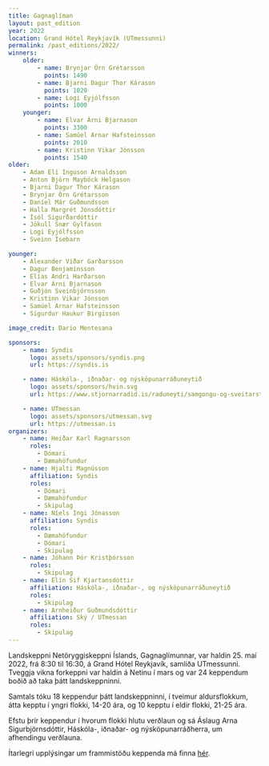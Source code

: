 ```yaml
---
title: Gagnaglíman
layout: past_edition
year: 2022
location: Grand Hótel Reykjavík (UTmessunni)
permalink: /past_editions/2022/
winners:
    older:
        - name: Brynjar Örn Grétarsson
          points: 1490
        - name: Bjarni Dagur Thor Kárason
          points: 1020
        - name: Logi Eyjólfsson
          points: 1000
    younger:
        - name: Elvar Árni Bjarnason
          points: 3300
        - name: Samúel Arnar Hafsteinsson
          points: 2010
        - name: Kristinn Vikar Jónsson
          points: 1540
older:
    - Adam Elí Inguson Arnaldsson
    - Anton Björn Mayböck Helgason
    - Bjarni Dagur Thor Kárason
    - Brynjar Örn Grétarsson
    - Daníel Már Guðmundsson
    - Halla Margrét Jónsdóttir
    - Ísól Sigurðardóttir
    - Jökull Snær Gylfason
    - Logi Eyjólfsson
    - Sveinn Isebarn

younger:
    - Alexander Viðar Garðarsson
    - Dagur Benjamínsson
    - Elías Andri Harðarson
    - Elvar Árni Bjarnason
    - Guðjón Sveinbjörnsson
    - Kristinn Vikar Jónsson
    - Samúel Arnar Hafsteinsson
    - Sigurdur Haukur Birgisson

image_credit: Dario Mentesana

sponsors:
    - name: Syndis
      logo: assets/sponsors/syndis.png
      url: https://syndis.is

    - name: Háskóla-, iðnaðar- og nýsköpunarráðuneytið
      logo: assets/sponsors/hvin.svg
      url: https://www.stjornarradid.is/raduneyti/samgongu-og-sveitarstjornarraduneytid/

    - name: UTmessan
      logo: assets/sponsors/utmessan.svg
      url: https://utmessan.is
organizers:
    - name: Heiðar Karl Ragnarsson
      roles:
        - Dómari
        - Dæmahöfundur
    - name: Hjalti Magnússon
      affiliation: Syndis
      roles:
        - Dómari
        - Dæmahöfundur
        - Skipulag
    - name: Níels Ingi Jónasson
      affiliation: Syndis
      roles:
        - Dæmahöfundur
        - Dómari
        - Skipulag
    - name: Jóhann Þór Kristþórsson
      roles:
        - Skipulag
    - name: Elín Sif Kjartansdóttir
      affiliation: Háskóla-, iðnaðar-, og nýsköpunarráðuneytið
      roles:
        - Skipulag
    - name: Arnheiður Guðmundsdóttir
      affiliation: Ský / UTmessan
      roles:
        - Skipulag
---
```


Landskeppni Netöryggiskeppni Íslands, Gagnaglímunnar, var haldin 25. maí 2022, frá 8:30 til 16:30, á Grand Hótel Reykjavík, samliða UTmessunni. Tveggja vikna forkeppni var haldin á Netinu í mars og var 24 keppendum boðið að taka þátt landskeppninni.

Samtals tóku 18 keppendur þátt landskeppninni, í tveimur aldursflokkum, átta kepptu í yngri flokki, 14-20 ára, og 10 kepptu í eldir flokki, 21-25 ára.

Efstu þrír keppendur í hvorum flokki hlutu verðlaun og sá Áslaug Arna Sigurbjörnsdóttir, Háskóla-, iðnaðar- og nýsköpunarráðherra, um afhendingu verðlauna.

Ítarlegri upplýsingar um frammistöðu keppenda má finna [hér](/assets/results/2022).
